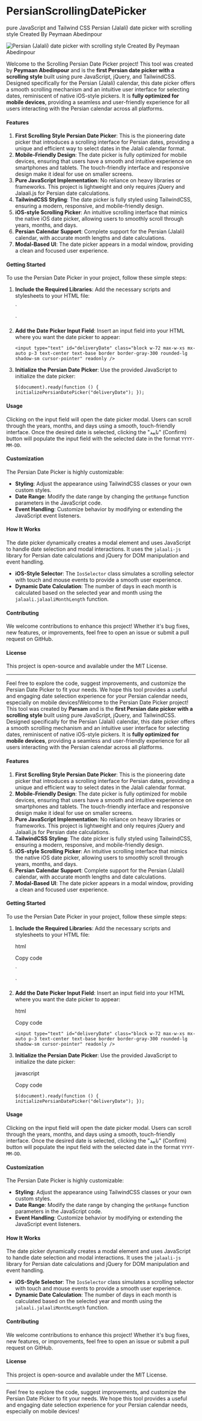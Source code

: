 # PersianScrollingDatePicker
pure JavaScript and Tailwind CSS Persian (Jalali) date picker with  scrolling style Created By Peymaan Abedinpour

![Persian (Jalali) date picker with  scrolling style Created By Peymaan Abedinpour](https://raw.githubusercontent.com/peymaanabedin/PersianScrollingDatePicker/main/persianScrollingdatepicker.jpg)


Welcome to the Scrolling Persian Date Picker project! This tool was created by **Peymaan Abedinpour** and is the **first Persian date picker with a scrolling style** built using pure JavaScript, jQuery, and TailwindCSS. Designed specifically for the Persian (Jalali) calendar, this date picker offers a smooth scrolling mechanism and an intuitive user interface for selecting dates, reminiscent of native iOS-style pickers. It is **fully optimized for mobile devices**, providing a seamless and user-friendly experience for all users interacting with the Persian calendar across all platforms.

#### Features

1.  **First Scrolling Style Persian Date Picker**: This is the pioneering date picker that introduces a scrolling interface for Persian dates, providing a unique and efficient way to select dates in the Jalali calendar format.
2.  **Mobile-Friendly Design**: The date picker is fully optimized for mobile devices, ensuring that users have a smooth and intuitive experience on smartphones and tablets. The touch-friendly interface and responsive design make it ideal for use on smaller screens.
3.  **Pure JavaScript Implementation**: No reliance on heavy libraries or frameworks. This project is lightweight and only requires jQuery and Jalaali.js for Persian date calculations.
4.  **TailwindCSS Styling**: The date picker is fully styled using TailwindCSS, ensuring a modern, responsive, and mobile-friendly design.
5.  **iOS-style Scrolling Picker**: An intuitive scrolling interface that mimics the native iOS date picker, allowing users to smoothly scroll through years, months, and days.
6.  **Persian Calendar Support**: Complete support for the Persian (Jalali) calendar, with accurate month lengths and date calculations.
7.  **Modal-Based UI**: The date picker appears in a modal window, providing a clean and focused user experience.

#### Getting Started

To use the Persian Date Picker in your project, follow these simple steps:

1.  **Include the Required Libraries**: Add the necessary scripts and stylesheets to your HTML file:

    `<script src="https://code.jquery.com/jquery-3.6.0.min.js"></script>
    <link href="https://cdn.jsdelivr.net/npm/tailwindcss@2.2.19/dist/tailwind.min.css" rel="stylesheet" />
    <link href="https://cdn.jsdelivr.net/npm/vazirmatn@33.0.3/Vazirmatn-font-face.min.css" rel="stylesheet" />
    <script src="https://cdn.jsdelivr.net/npm/jalaali-js/dist/jalaali.js"></script>`

2.  **Add the Date Picker Input Field**: Insert an input field into your HTML where you want the date picker to appear:

    `<input type="text" id="deliveryDate" class="block w-72 max-w-xs mx-auto p-3 text-center text-base border border-gray-300 rounded-lg shadow-sm cursor-pointer" readonly />`

3.  **Initialize the Persian Date Picker**: Use the provided JavaScript to initialize the date picker:


    `$(document).ready(function () {
      initializePersianDatePicker("deliveryDate");
    });`

#### Usage

Clicking on the input field will open the date picker modal. Users can scroll through the years, months, and days using a smooth, touch-friendly interface. Once the desired date is selected, clicking the "تایید" (Confirm) button will populate the input field with the selected date in the format `YYYY-MM-DD`.

#### Customization

The Persian Date Picker is highly customizable:

-   **Styling**: Adjust the appearance using TailwindCSS classes or your own custom styles.
-   **Date Range**: Modify the date range by changing the `getRange` function parameters in the JavaScript code.
-   **Event Handling**: Customize behavior by modifying or extending the JavaScript event listeners.

#### How It Works

The date picker dynamically creates a modal element and uses JavaScript to handle date selection and modal interactions. It uses the `jalaali-js` library for Persian date calculations and jQuery for DOM manipulation and event handling.

-   **iOS-Style Selector**: The `IosSelector` class simulates a scrolling selector with touch and mouse events to provide a smooth user experience.
-   **Dynamic Date Calculation**: The number of days in each month is calculated based on the selected year and month using the `jalaali.jalaaliMonthLength` function.

#### Contributing

We welcome contributions to enhance this project! Whether it's bug fixes, new features, or improvements, feel free to open an issue or submit a pull request on GitHub.

#### License

This project is open-source and available under the MIT License.

* * * * *

Feel free to explore the code, suggest improvements, and customize the Persian Date Picker to fit your needs. We hope this tool provides a useful and engaging date selection experience for your Persian calendar needs, especially on mobile devices!Welcome to the Persian Date Picker project! This tool was created by **Parsam** and is the **first Persian date picker with a scrolling style** built using pure JavaScript, jQuery, and TailwindCSS. Designed specifically for the Persian (Jalali) calendar, this date picker offers a smooth scrolling mechanism and an intuitive user interface for selecting dates, reminiscent of native iOS-style pickers. It is **fully optimized for mobile devices**, providing a seamless and user-friendly experience for all users interacting with the Persian calendar across all platforms.

#### Features

1.  **First Scrolling Style Persian Date Picker**: This is the pioneering date picker that introduces a scrolling interface for Persian dates, providing a unique and efficient way to select dates in the Jalali calendar format.
2.  **Mobile-Friendly Design**: The date picker is fully optimized for mobile devices, ensuring that users have a smooth and intuitive experience on smartphones and tablets. The touch-friendly interface and responsive design make it ideal for use on smaller screens.
3.  **Pure JavaScript Implementation**: No reliance on heavy libraries or frameworks. This project is lightweight and only requires jQuery and Jalaali.js for Persian date calculations.
4.  **TailwindCSS Styling**: The date picker is fully styled using TailwindCSS, ensuring a modern, responsive, and mobile-friendly design.
5.  **iOS-style Scrolling Picker**: An intuitive scrolling interface that mimics the native iOS date picker, allowing users to smoothly scroll through years, months, and days.
6.  **Persian Calendar Support**: Complete support for the Persian (Jalali) calendar, with accurate month lengths and date calculations.
7.  **Modal-Based UI**: The date picker appears in a modal window, providing a clean and focused user experience.

#### Getting Started

To use the Persian Date Picker in your project, follow these simple steps:

1.  **Include the Required Libraries**: Add the necessary scripts and stylesheets to your HTML file:

    html

    Copy code

    `<script src="https://code.jquery.com/jquery-3.6.0.min.js"></script>
    <link href="https://cdn.jsdelivr.net/npm/tailwindcss@2.2.19/dist/tailwind.min.css" rel="stylesheet" />
    <link href="https://cdn.jsdelivr.net/npm/vazirmatn@33.0.3/Vazirmatn-font-face.min.css" rel="stylesheet" />
    <script src="https://cdn.jsdelivr.net/npm/jalaali-js/dist/jalaali.js"></script>`

2.  **Add the Date Picker Input Field**: Insert an input field into your HTML where you want the date picker to appear:

    html

    Copy code

    `<input type="text" id="deliveryDate" class="block w-72 max-w-xs mx-auto p-3 text-center text-base border border-gray-300 rounded-lg shadow-sm cursor-pointer" readonly />`

3.  **Initialize the Persian Date Picker**: Use the provided JavaScript to initialize the date picker:

    javascript

    Copy code

    `$(document).ready(function () {
      initializePersianDatePicker("deliveryDate");
    });`

#### Usage

Clicking on the input field will open the date picker modal. Users can scroll through the years, months, and days using a smooth, touch-friendly interface. Once the desired date is selected, clicking the "تایید" (Confirm) button will populate the input field with the selected date in the format `YYYY-MM-DD`.

#### Customization

The Persian Date Picker is highly customizable:

-   **Styling**: Adjust the appearance using TailwindCSS classes or your own custom styles.
-   **Date Range**: Modify the date range by changing the `getRange` function parameters in the JavaScript code.
-   **Event Handling**: Customize behavior by modifying or extending the JavaScript event listeners.

#### How It Works

The date picker dynamically creates a modal element and uses JavaScript to handle date selection and modal interactions. It uses the `jalaali-js` library for Persian date calculations and jQuery for DOM manipulation and event handling.

-   **iOS-Style Selector**: The `IosSelector` class simulates a scrolling selector with touch and mouse events to provide a smooth user experience.
-   **Dynamic Date Calculation**: The number of days in each month is calculated based on the selected year and month using the `jalaali.jalaaliMonthLength` function.

#### Contributing

We welcome contributions to enhance this project! Whether it's bug fixes, new features, or improvements, feel free to open an issue or submit a pull request on GitHub.

#### License

This project is open-source and available under the MIT License.

* * * * *

Feel free to explore the code, suggest improvements, and customize the Persian Date Picker to fit your needs. We hope this tool provides a useful and engaging date selection experience for your Persian calendar needs, especially on mobile devices!
